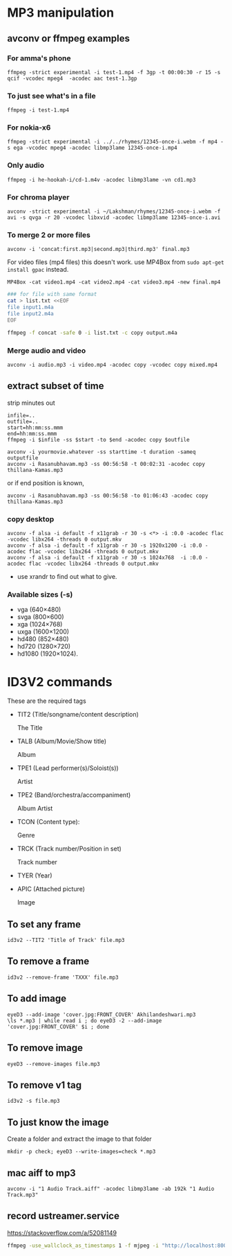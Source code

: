 # MP3 manipulation

## avconv or ffmpeg examples

### For amma's phone

```
ffmpeg -strict experimental -i test-1.mp4 -f 3gp -t 00:00:30 -r 15 -s qcif -vcodec mpeg4  -acodec aac test-1.3gp
```

### To just see what's in a file

```
ffmpeg -i test-1.mp4 
```

### For nokia-x6


```
ffmpeg -strict experimental -i ../../rhymes/12345-once-i.webm -f mp4 -s ega -vcodec mpeg4 -acodec libmp3lame 12345-once-i.mp4
```

### Only audio

```
ffmpeg -i he-hookah-i/cd-1.m4v -acodec libmp3lame -vn cd1.mp3
```

### For chroma player

```
avconv -strict experimental -i ~/Lakshman/rhymes/12345-once-i.webm -f avi -s qvga -r 20 -vcodec libxvid -acodec libmp3lame 12345-once-i.avi
```

### To merge 2 or more files

```
avconv -i 'concat:first.mp3|second.mp3|third.mp3' final.mp3
```
For video files (mp4 files) this doesn't work. use MP4Box from `sudo apt-get install gpac` instead.

```
MP4Box -cat video1.mp4 -cat video2.mp4 -cat video3.mp4 -new final.mp4
```

```sh
### for file with same format
cat > list.txt <<EOF
file input1.m4a
file input2.m4a
EOF

ffmpeg -f concat -safe 0 -i list.txt -c copy output.m4a

```


### Merge audio and video

```
avconv -i audio.mp3 -i video.mp4 -acodec copy -vcodec copy mixed.mp4
```



## extract subset of time


strip minutes out

```
infile=..
outfile=..
start=hh:mm:ss.mmm
end=hh:mm:ss.mmm
ffmpeg -i $infile -ss $start -to $end -acodec copy $outfile

avconv -i yourmovie.whatever -ss starttime -t duration -sameq outputfile
avconv -i Rasanubhavam.mp3 -ss 00:56:58 -t 00:02:31 -acodec copy thillana-Kamas.mp3

```

or if end position is known,

```
avconv -i Rasanubhavam.mp3 -ss 00:56:58 -to 01:06:43 -acodec copy thillana-Kamas.mp3
```

### copy desktop

```
avconv -f alsa -i default -f x11grab -r 30 -s <*> -i :0.0 -acodec flac -vcodec libx264 -threads 0 output.mkv
avconv -f alsa -i default -f x11grab -r 30 -s 1920x1200 -i :0.0 -acodec flac -vcodec libx264 -threads 0 output.mkv
avconv -f alsa -i default -f x11grab -r 30 -s 1024x768  -i :0.0 -acodec flac -vcodec libx264 -threads 0 output.mkv
```

* use xrandr to find out what to give.

### Available sizes (-s)

* vga (640×480)
* svga (800×600)
* xga (1024×768)
* uxga (1600×1200)
* hd480 (852×480)
* hd720 (1280×720)
* hd1080 (1920×1024).

# ID3V2 commands

These are the required tags

* TIT2 (Title/songname/content description)

  The Title

* TALB (Album/Movie/Show title)

  Album

* TPE1 (Lead performer(s)/Soloist(s))

  Artist

* TPE2 (Band/orchestra/accompaniment)

  Album Artist

* TCON (Content type):

  Genre

* TRCK (Track number/Position in set)

  Track number

* TYER (Year)
* APIC (Attached picture)

  Image


## To set any frame

```
id3v2 --TIT2 'Title of Track' file.mp3
```

## To remove a frame

```
id3v2 --remove-frame 'TXXX' file.mp3
```

## To add image

```
eyeD3 --add-image 'cover.jpg:FRONT_COVER' Akhilandeshwari.mp3
\ls *.mp3 | while read i ; do eyeD3 -2 --add-image 'cover.jpg:FRONT_COVER' $i ; done
```

## To remove image

```
eyeD3 --remove-images file.mp3
```

## To remove v1 tag

```
id3v2 -s file.mp3
```

## To just know the image

Create a folder and extract the image to that folder

```
mkdir -p check; eyeD3 --write-images=check *.mp3
```

## mac aiff to mp3

```
avconv -i "1 Audio Track.aiff" -acodec libmp3lame -ab 192k "1 Audio Track.mp3"
```


## record ustreamer.service

https://stackoverflow.com/a/52081149

```sh
ffmpeg -use_wallclock_as_timestamps 1 -f mjpeg -i "http://localhost:8001/stream" -t 30 -c copy -y output.mp4
```

